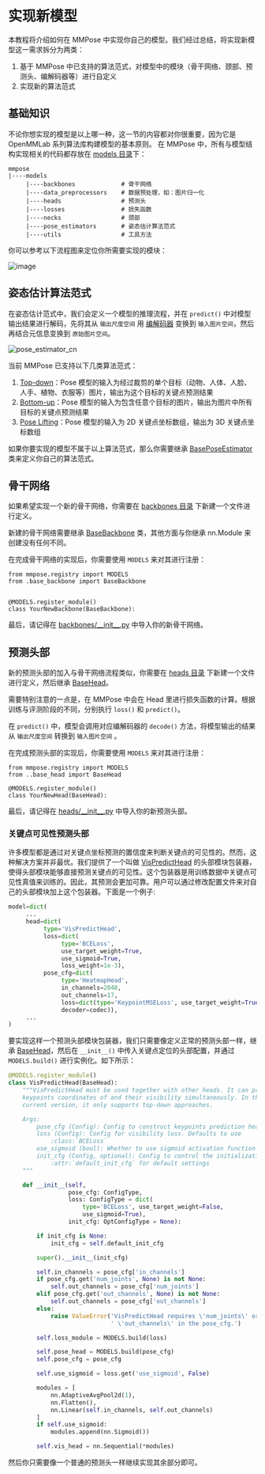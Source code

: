 # 实现新模型

本教程将介绍如何在 MMPose 中实现你自己的模型。我们经过总结，将实现新模型这一需求拆分为两类：

1. 基于 MMPose 中已支持的算法范式，对模型中的模块（骨干网络、颈部、预测头、编解码器等）进行自定义
2. 实现新的算法范式

## 基础知识

不论你想实现的模型是以上哪一种，这一节的内容都对你很重要，因为它是 OpenMMLab 系列算法库构建模型的基本原则。
在 MMPose 中，所有与模型结构实现相关的代码都存放在 [models 目录](https://github.com/open-mmlab/mmpose/tree/main/mmpose/models)下：

```shell
mmpose
|----models
     |----backbones             # 骨干网络
     |----data_preprocessors    # 数据预处理，如：图片归一化
     |----heads                 # 预测头
     |----losses                # 损失函数
     |----necks                 # 颈部
     |----pose_estimators       # 姿态估计算法范式
     |----utils                 # 工具方法
```

你可以参考以下流程图来定位你所需要实现的模块：

![image](https://github.com/open-mmlab/mmpose/assets/13503330/f4eeb99c-e2a1-4907-9d46-f110c51f0814)

## 姿态估计算法范式

在姿态估计范式中，我们会定义一个模型的推理流程，并在 `predict()` 中对模型输出结果进行解码，先将其从 `输出尺度空间` 用 [编解码器](./codecs.md) 变换到 `输入图片空间`，然后再结合元信息变换到 `原始图片空间`。

![pose_estimator_cn](https://github.com/open-mmlab/mmpose/assets/13503330/0c048f66-b889-4268-937f-71b8753b505f)

当前 MMPose 已支持以下几类算法范式：

1. [Top-down](https://github.com/open-mmlab/mmpose/blob/main/mmpose/models/pose_estimators/topdown.py)：Pose 模型的输入为经过裁剪的单个目标（动物、人体、人脸、人手、植物、衣服等）图片，输出为这个目标的关键点预测结果
2. [Bottom-up](https://github.com/open-mmlab/mmpose/blob/main/mmpose/models/pose_estimators/bottomup.py)：Pose 模型的输入为包含任意个目标的图片，输出为图片中所有目标的关键点预测结果
3. [Pose Lifting](https://github.com/open-mmlab/mmpose/blob/main/mmpose/models/pose_estimators/pose_lifter.py)：Pose 模型的输入为 2D 关键点坐标数组，输出为 3D 关键点坐标数组

如果你要实现的模型不属于以上算法范式，那么你需要继承 [BasePoseEstimator](https://github.com/open-mmlab/mmpose/blob/main/mmpose/models/pose_estimators/base.py) 类来定义你自己的算法范式。

## 骨干网络

如果希望实现一个新的骨干网络，你需要在 [backbones 目录](https://github.com/open-mmlab/mmpose/tree/main/mmpose/models/backbones) 下新建一个文件进行定义。

新建的骨干网络需要继承 [BaseBackbone](https://github.com/open-mmlab/mmpose/blob/main/mmpose/models/backbones/base_backbone.py) 类，其他方面与你继承 nn.Module 来创建没有任何不同。

在完成骨干网络的实现后，你需要使用 `MODELS` 来对其进行注册：

```Python3
from mmpose.registry import MODELS
from .base_backbone import BaseBackbone


@MODELS.register_module()
class YourNewBackbone(BaseBackbone):
```

最后，请记得在 [backbones/\_\_init\_\_.py](https://github.com/open-mmlab/mmpose/blob/main/mmpose/models/backbones/__init__.py) 中导入你的新骨干网络。

## 预测头部

新的预测头部的加入与骨干网络流程类似，你需要在 [heads 目录](https://github.com/open-mmlab/mmpose/tree/main/mmpose/models/heads) 下新建一个文件进行定义，然后继承 [BaseHead](https://github.com/open-mmlab/mmpose/blob/main/mmpose/models/heads/base_head.py)。

需要特别注意的一点是，在 MMPose 中会在 Head 里进行损失函数的计算。根据训练与评测阶段的不同，分别执行 `loss()` 和 `predict()`。

在 `predict()` 中，模型会调用对应编解码器的 `decode()` 方法，将模型输出的结果从 `输出尺度空间` 转换到 `输入图片空间` 。

在完成预测头部的实现后，你需要使用 `MODELS` 来对其进行注册：

```Python3
from mmpose.registry import MODELS
from ..base_head import BaseHead

@MODELS.register_module()
class YourNewHead(BaseHead):
```

最后，请记得在 [heads/\_\_init\_\_.py](https://github.com/open-mmlab/mmpose/blob/main/mmpose/models/heads/__init__.py) 中导入你的新预测头部。

### 关键点可见性预测头部

许多模型都是通过对关键点坐标预测的置信度来判断关键点的可见性的。然而，这种解决方案并非最优。我们提供了一个叫做 [VisPredictHead](https://github.com/open-mmlab/mmpose/blob/dev-1.x/mmpose/models/heads/hybrid_heads/vis_head.py) 的头部模块包装器，使得头部模块能够直接预测关键点的可见性。这个包装器是用训练数据中关键点可见性真值来训练的。因此，其预测会更加可靠。用户可以通过修改配置文件来对自己的头部模块加上这个包装器。下面是一个例子:

```python
model=dict(
     ...
     head=dict(
          type='VisPredictHead',
          loss=dict(
               type='BCELoss',
               use_target_weight=True,
               use_sigmoid=True,
               loss_weight=1e-3),
          pose_cfg=dict(
               type='HeatmapHead',
               in_channels=2048,
               out_channels=17,
               loss=dict(type='KeypointMSELoss', use_target_weight=True),
               decoder=codec)),
     ...
)
```

要实现这样一个预测头部模块包装器，我们只需要像定义正常的预测头部一样，继承 [BaseHead](https://github.com/open-mmlab/mmpose/blob/main/mmpose/models/heads/base_head.py)，然后在 `__init__()` 中传入关键点定位的头部配置，并通过 `MODELS.build()` 进行实例化。如下所示：

```python
@MODELS.register_module()
class VisPredictHead(BaseHead):
    """VisPredictHead must be used together with other heads. It can predict
    keypoints coordinates of and their visibility simultaneously. In the
    current version, it only supports top-down approaches.

    Args:
        pose_cfg (Config): Config to construct keypoints prediction head
        loss (Config): Config for visibility loss. Defaults to use
            :class:`BCELoss`
        use_sigmoid (bool): Whether to use sigmoid activation function
        init_cfg (Config, optional): Config to control the initialization. See
            :attr:`default_init_cfg` for default settings
    """

    def __init__(self,
                 pose_cfg: ConfigType,
                 loss: ConfigType = dict(
                     type='BCELoss', use_target_weight=False,
                     use_sigmoid=True),
                 init_cfg: OptConfigType = None):

        if init_cfg is None:
            init_cfg = self.default_init_cfg

        super().__init__(init_cfg)

        self.in_channels = pose_cfg['in_channels']
        if pose_cfg.get('num_joints', None) is not None:
            self.out_channels = pose_cfg['num_joints']
        elif pose_cfg.get('out_channels', None) is not None:
            self.out_channels = pose_cfg['out_channels']
        else:
            raise ValueError('VisPredictHead requires \'num_joints\' or'
                             ' \'out_channels\' in the pose_cfg.')

        self.loss_module = MODELS.build(loss)

        self.pose_head = MODELS.build(pose_cfg)
        self.pose_cfg = pose_cfg

        self.use_sigmoid = loss.get('use_sigmoid', False)

        modules = [
            nn.AdaptiveAvgPool2d(1),
            nn.Flatten(),
            nn.Linear(self.in_channels, self.out_channels)
        ]
        if self.use_sigmoid:
            modules.append(nn.Sigmoid())

        self.vis_head = nn.Sequential(*modules)
```

然后你只需要像一个普通的预测头一样继续实现其余部分即可。

